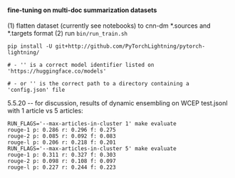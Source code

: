 #### fine-tuning on multi-doc summarization datasets
(1) flatten dataset (currently see notebooks) to cnn-dm *.sources and *.targets format
(2) run `bin/run_train.sh`
```
pip install -U git+http://github.com/PyTorchLightning/pytorch-lightning/

# - '' is a correct model identifier listed on 'https://huggingface.co/models'

# - or '' is the correct path to a directory containing a 'config.json' file

```

5.5.20 -- for discussion, results of dynamic ensembling on WCEP test.jsonl with 1 article vs 5 articles:
```
RUN_FLAGS='--max-articles-in-cluster 1' make evaluate
rouge-1 p: 0.286 r: 0.296 f: 0.275
rouge-2 p: 0.085 r: 0.092 f: 0.083
rouge-l p: 0.206 r: 0.218 f: 0.201
RUN_FLAGS='--max-articles-in-cluster 5' make evaluate
rouge-1 p: 0.311 r: 0.327 f: 0.303
rouge-2 p: 0.098 r: 0.108 f: 0.097
rouge-l p: 0.227 r: 0.244 f: 0.223
```
